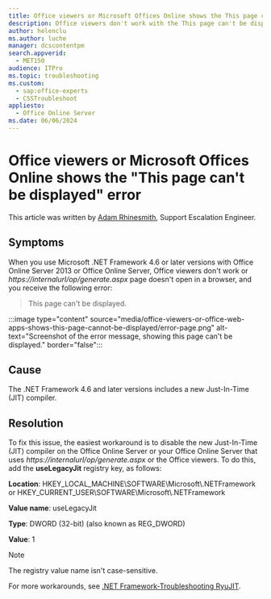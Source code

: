 ```yaml
---
title: Office viewers or Microsoft Offices Online shows the This page can't be displayed error
description: Office viewers don't work with the This page can't be displayed error when you use Microsoft .NET Framework 4.6.
author: helenclu
ms.author: luche
manager: dcscontentpm
search.appverid: 
  - MET150
audience: ITPro
ms.topic: troubleshooting
ms.custom: 
  - sap:office-experts
  - CSSTroubleshoot
appliesto: 
  - Office Online Server
ms.date: 06/06/2024
---
```


# Office viewers or Microsoft Offices Online shows the "This page can't be displayed" error

This article was written by [Adam Rhinesmith](https://social.technet.microsoft.com/profile/Adam+R+-+MSFT), Support Escalation Engineer.

## Symptoms

When you use Microsoft .NET Framework 4.6 or later versions with Office Online Server 2013 or Office Online Server, Office viewers don't work or *https://internalurl/op/generate.aspx* page doesn't open in a browser, and you receive the following error:

> This page can't be displayed.

:::image type="content" source="media/office-viewers-or-office-web-apps-shows-this-page-cannot-be-displayed/error-page.png" alt-text="Screenshot of the error message, showing this page can't be displayed." border="false":::

## Cause

The .NET Framework 4.6 and later versions includes a new Just-In-Time (JIT) compiler.

## Resolution

To fix this issue, the easiest workaround is to disable the new Just-In-Time (JIT) compiler on the Office Online Server or your Office Online Server that uses *https://internalurl/op/generate.aspx* or the Office viewers. To do this, add the **useLegacyJit** registry key, as follows:

**Location**: HKEY_LOCAL_MACHINE\SOFTWARE\Microsoft\\.NETFramework or HKEY_CURRENT_USER\SOFTWARE\Microsoft\\.NETFramework

**Value name**: useLegacyJit

**Type**: DWORD (32-bit) (also known as REG_DWORD)

**Value**: 1

> [!NOTE]
> The registry value name isn't case-sensitive.

For more workarounds, see [.NET Framework-Troubleshooting RyuJIT](https://github.com/Microsoft/dotnet/blob/master/Documentation/testing-with-ryujit.md).
